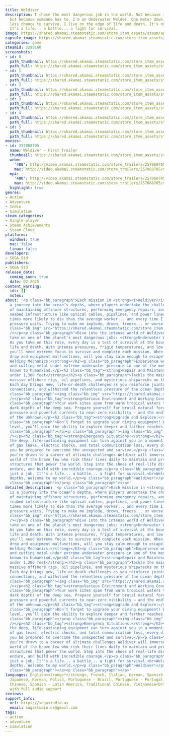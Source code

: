 ```yaml
---
title: Weldiver
description: I chose the most dangerous job in the world. Not because I wanted to,
  but because someone has to. I’m an Underwater Welder. One meter down – one percent
  less chance to survive. I live on the edge of life and death. It's not just a job.
  It's a life... a battle... a fight for survival.
image: https://shared.akamai.steamstatic.com/store_item_assets/steam/apps/3299160/header.jpg?t=1730896381
capsule_image: https://shared.akamai.steamstatic.com/store_item_assets/steam/apps/3299160/866812f8132a0279b50e9f4aca21a08665033150/capsule_231x87.jpg?t=1730896381
categories: game
steamid: 3299160
screenshots:
- id: 0
  path_thumbnail: https://shared.akamai.steamstatic.com/store_item_assets/steam/apps/3299160/ss_8f3e2531ab28120d1f773de4e0ae4b1e4caa9504.600x338.jpg?t=1730896381
  path_full: https://shared.akamai.steamstatic.com/store_item_assets/steam/apps/3299160/ss_8f3e2531ab28120d1f773de4e0ae4b1e4caa9504.1920x1080.jpg?t=1730896381
- id: 1
  path_thumbnail: https://shared.akamai.steamstatic.com/store_item_assets/steam/apps/3299160/ss_05580541f2914ee7037f8d7d7fff1deb7612b128.600x338.jpg?t=1730896381
  path_full: https://shared.akamai.steamstatic.com/store_item_assets/steam/apps/3299160/ss_05580541f2914ee7037f8d7d7fff1deb7612b128.1920x1080.jpg?t=1730896381
- id: 2
  path_thumbnail: https://shared.akamai.steamstatic.com/store_item_assets/steam/apps/3299160/ss_fb5fae744d07d6727b2e3ec463e21b40fda6c692.600x338.jpg?t=1730896381
  path_full: https://shared.akamai.steamstatic.com/store_item_assets/steam/apps/3299160/ss_fb5fae744d07d6727b2e3ec463e21b40fda6c692.1920x1080.jpg?t=1730896381
- id: 3
  path_thumbnail: https://shared.akamai.steamstatic.com/store_item_assets/steam/apps/3299160/ss_e7c872ccdf2954f9d3a9c2c5b43de0ed76a9cccf.600x338.jpg?t=1730896381
  path_full: https://shared.akamai.steamstatic.com/store_item_assets/steam/apps/3299160/ss_e7c872ccdf2954f9d3a9c2c5b43de0ed76a9cccf.1920x1080.jpg?t=1730896381
- id: 4
  path_thumbnail: https://shared.akamai.steamstatic.com/store_item_assets/steam/apps/3299160/ss_e848198dce789f0923e7908bffffa28de4afba2c.600x338.jpg?t=1730896381
  path_full: https://shared.akamai.steamstatic.com/store_item_assets/steam/apps/3299160/ss_e848198dce789f0923e7908bffffa28de4afba2c.1920x1080.jpg?t=1730896381
- id: 5
  path_thumbnail: https://shared.akamai.steamstatic.com/store_item_assets/steam/apps/3299160/ss_e95e3d95b893cc5df6adb4595487513a019eee22.600x338.jpg?t=1730896381
  path_full: https://shared.akamai.steamstatic.com/store_item_assets/steam/apps/3299160/ss_e95e3d95b893cc5df6adb4595487513a019eee22.1920x1080.jpg?t=1730896381
movies:
- id: 257068705
  name: Weldiver - First Trailer
  thumbnail: https://shared.akamai.steamstatic.com/store_item_assets/steam/apps/257068705/2fc9e78b7c9f4cb2cf13982785ec8a53bf6e694a/movie_600x337.jpg?t=1730814894
  webm:
    '480': http://video.akamai.steamstatic.com/store_trailers/257068705/movie480_vp9.webm?t=1730814894
    max: http://video.akamai.steamstatic.com/store_trailers/257068705/movie_max_vp9.webm?t=1730814894
  mp4:
    '480': http://video.akamai.steamstatic.com/store_trailers/257068705/movie480.mp4?t=1730814894
    max: http://video.akamai.steamstatic.com/store_trailers/257068705/movie_max.mp4?t=1730814894
  highlight: true
genres:
- Action
- Adventure
- Indie
- Simulation
steam_categories:
- Single-player
- Steam Achievements
- Steam Cloud
platforms:
  windows: true
  mac: false
  linux: false
developers:
- SOGA Std
publishers:
- SOGA Std
release_date:
  coming_soon: true
  date: Q2 2025
content_warning:
  ids: []
  notes:
about: '<p class="bb_paragraph">Each mission in <strong><i>Weldiver</i></strong> is
  a journey into the ocean’s depths, where players undertake the challenging work
  of maintaining offshore structures, performing emergency repairs, and replacing
  seabed infrastructure like optical cables, pipelines, and power lines.</p><p class="bb_paragraph">Forty
  times more likely to die than the average worker... and every time I go down, the
  pressure waits. Trying to make me implode, drown, freeze... or worse.</p><p class="bb_paragraph"><img
  class="bb_img" src="https://shared.akamai.steamstatic.com/store_item_assets/steam/apps/3299160/extras/wishlist_now.png?t=1730896381"
  /></p><p class="bb_paragraph">Dive into the intense world of Weldiver where you’ll
  take on one of the planet’s most dangerous jobs: <strong>Underwater Welding.</strong>
  As you take on this role, every day is a test of survival at the boundary between
  life and death. With intense pressures, frigid temperatures, and low visibility,
  you’ll need extreme focus to survive and complete each mission. When oxygen levels
  drop and equipment malfunctions, will you stay calm enough to escape?</p><h2 class="bb_tag"><strong>Realistic
  Welding Mechanics:</strong></h2><p class="bb_paragraph">Experience welding, grinding,
  and cutting metal under extreme underwater pressure in one of the most intense environments
  known to humankind.</p><h2 class="bb_tag"><strong>Repair and Maintenance the world
  under 1,300 feet</strong></h2><p class="bb_paragraph">Tackle the maintenance of
  massive offshore rigs, oil pipelines, and mysterious shipwrecks on the ocean floor.
  Each day brings new, life-or-death challenges as you reinforce joints, weld critical
  connections, and withstand the relentless pressure of the ocean depths.</p><p class="bb_paragraph"></p><p
  class="bb_paragraph"><img class="bb_img" src="https://shared.akamai.steamstatic.com/store_item_assets/steam/apps/3299160/extras/shark.png?t=1730896381"
  /></p><h2 class="bb_tag"><strong>Various Environment and Working Conditions:</strong></h2><p
  class="bb_paragraph">Your work sites span from warm tropical waters to the frigid,
  dark depths of the deep sea. Prepare yourself for brutal natural forces – from high
  pressure and powerful currents to near-zero visibility – and the endless dangers
  of the unknown.</p><h2 class="bb_tag"><strong>Upgrade and Explore:</strong> </h2><p
  class="bb_paragraph">Don’t forget to upgrade your diving equipment! With each new
  level, you’ll gain the ability to explore deeper and farther reaches of the ocean.</p><p
  class="bb_paragraph"></p><p class="bb_paragraph"><img class="bb_img" src="https://shared.akamai.steamstatic.com/store_item_assets/steam/apps/3299160/extras/helmets.png?t=1730896381"
  /></p><h2 class="bb_tag"><strong>Emergency Situations:</strong></h2><p class="bb_paragraph">In
  the deep, life-sustaining equipment can turn against you in a moment. With risks
  of gas leaks, electric shocks, and total communication loss, every dive demands
  you be prepared to overcome the unexpected and survive.</p><p class="bb_paragraph">If
  you’re drawn to a career of ultimate challenges Weldiver will immerse you in the
  world of the brave few who risk their lives daily to maintain and protect the underwater
  structures that power the world. Step into the shoes of real-life divers who sacrifice,
  endure, and build with incredible courage.</p><p class="bb_paragraph">It''s not
  just a job. It''s a life... a battle... a fight for survival.<br>Welcome to the
  depths. Welcome to my world.</p><p class="bb_paragraph">Weldiver!</p><p class="bb_paragraph"></p><p
  class="bb_paragraph"></p><p class="bb_paragraph"></p>'
detailed_description: '<p class="bb_paragraph">Each mission in <strong><i>Weldiver</i></strong>
  is a journey into the ocean’s depths, where players undertake the challenging work
  of maintaining offshore structures, performing emergency repairs, and replacing
  seabed infrastructure like optical cables, pipelines, and power lines.</p><p class="bb_paragraph">Forty
  times more likely to die than the average worker... and every time I go down, the
  pressure waits. Trying to make me implode, drown, freeze... or worse.</p><p class="bb_paragraph"><img
  class="bb_img" src="https://shared.akamai.steamstatic.com/store_item_assets/steam/apps/3299160/extras/wishlist_now.png?t=1730896381"
  /></p><p class="bb_paragraph">Dive into the intense world of Weldiver where you’ll
  take on one of the planet’s most dangerous jobs: <strong>Underwater Welding.</strong>
  As you take on this role, every day is a test of survival at the boundary between
  life and death. With intense pressures, frigid temperatures, and low visibility,
  you’ll need extreme focus to survive and complete each mission. When oxygen levels
  drop and equipment malfunctions, will you stay calm enough to escape?</p><h2 class="bb_tag"><strong>Realistic
  Welding Mechanics:</strong></h2><p class="bb_paragraph">Experience welding, grinding,
  and cutting metal under extreme underwater pressure in one of the most intense environments
  known to humankind.</p><h2 class="bb_tag"><strong>Repair and Maintenance the world
  under 1,300 feet</strong></h2><p class="bb_paragraph">Tackle the maintenance of
  massive offshore rigs, oil pipelines, and mysterious shipwrecks on the ocean floor.
  Each day brings new, life-or-death challenges as you reinforce joints, weld critical
  connections, and withstand the relentless pressure of the ocean depths.</p><p class="bb_paragraph"></p><p
  class="bb_paragraph"><img class="bb_img" src="https://shared.akamai.steamstatic.com/store_item_assets/steam/apps/3299160/extras/shark.png?t=1730896381"
  /></p><h2 class="bb_tag"><strong>Various Environment and Working Conditions:</strong></h2><p
  class="bb_paragraph">Your work sites span from warm tropical waters to the frigid,
  dark depths of the deep sea. Prepare yourself for brutal natural forces – from high
  pressure and powerful currents to near-zero visibility – and the endless dangers
  of the unknown.</p><h2 class="bb_tag"><strong>Upgrade and Explore:</strong> </h2><p
  class="bb_paragraph">Don’t forget to upgrade your diving equipment! With each new
  level, you’ll gain the ability to explore deeper and farther reaches of the ocean.</p><p
  class="bb_paragraph"></p><p class="bb_paragraph"><img class="bb_img" src="https://shared.akamai.steamstatic.com/store_item_assets/steam/apps/3299160/extras/helmets.png?t=1730896381"
  /></p><h2 class="bb_tag"><strong>Emergency Situations:</strong></h2><p class="bb_paragraph">In
  the deep, life-sustaining equipment can turn against you in a moment. With risks
  of gas leaks, electric shocks, and total communication loss, every dive demands
  you be prepared to overcome the unexpected and survive.</p><p class="bb_paragraph">If
  you’re drawn to a career of ultimate challenges Weldiver will immerse you in the
  world of the brave few who risk their lives daily to maintain and protect the underwater
  structures that power the world. Step into the shoes of real-life divers who sacrifice,
  endure, and build with incredible courage.</p><p class="bb_paragraph">It''s not
  just a job. It''s a life... a battle... a fight for survival.<br>Welcome to the
  depths. Welcome to my world.</p><p class="bb_paragraph">Weldiver!</p><p class="bb_paragraph"></p><p
  class="bb_paragraph"></p><p class="bb_paragraph"></p>'
languages: English<strong>*</strong>, French, Italian, German, Spanish - Spain, Dutch,
  Japanese, Korean, Polish, Portuguese - Brazil, Portuguese - Portugal, Simplified
  Chinese, Spanish - Latin America, Traditional Chinese, Vietnamese<br><strong>*</strong>languages
  with full audio support
reviews:
support_info:
  url: https://sogastudio.us
  email: sogastudio.us@gmail.com
tags:
- action
- adventure
- simulation
---
```


